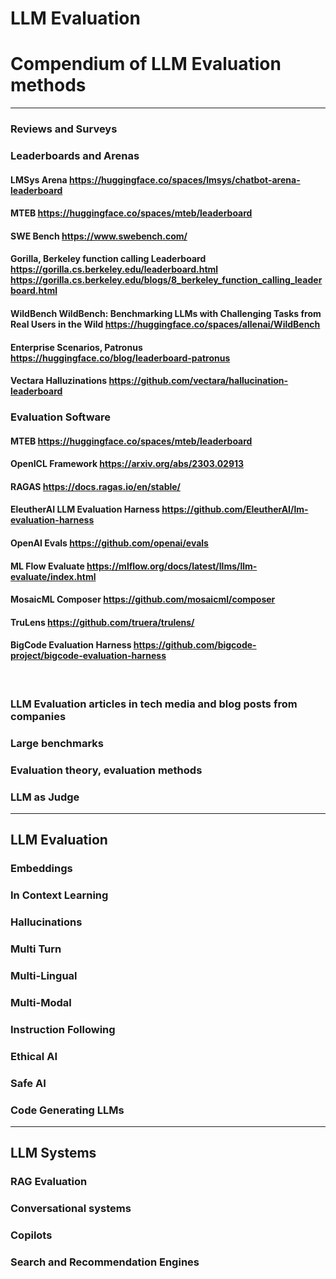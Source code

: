 # LLM Evaluation
# Compendium of LLM Evaluation methods

---
### Reviews and Surveys

### Leaderboards and Arenas
#### LMSys Arena https://huggingface.co/spaces/lmsys/chatbot-arena-leaderboard
#### MTEB https://huggingface.co/spaces/mteb/leaderboard
#### SWE Bench https://www.swebench.com/
#### Gorilla, Berkeley function calling Leaderboard https://gorilla.cs.berkeley.edu/leaderboard.html https://gorilla.cs.berkeley.edu/blogs/8_berkeley_function_calling_leaderboard.html
#### WildBench WildBench: Benchmarking LLMs with Challenging Tasks from Real Users in the Wild https://huggingface.co/spaces/allenai/WildBench
#### Enterprise Scenarios, Patronus https://huggingface.co/blog/leaderboard-patronus
#### Vectara Halluzinations https://github.com/vectara/hallucination-leaderboard

### Evaluation Software
#### MTEB https://huggingface.co/spaces/mteb/leaderboard
#### OpenICL Framework https://arxiv.org/abs/2303.02913
#### RAGAS https://docs.ragas.io/en/stable/
#### EleutherAI LLM Evaluation Harness https://github.com/EleutherAI/lm-evaluation-harness
#### OpenAI Evals https://github.com/openai/evals
#### ML Flow Evaluate https://mlflow.org/docs/latest/llms/llm-evaluate/index.html
#### MosaicML Composer https://github.com/mosaicml/composer
#### TruLens https://github.com/truera/trulens/
#### BigCode Evaluation Harness https://github.com/bigcode-project/bigcode-evaluation-harness
﻿
### LLM Evaluation articles in tech media and blog posts from companies

### Large benchmarks

### Evaluation theory, evaluation methods
### LLM as Judge
---
## LLM Evaluation
### Embeddings
### In Context Learning
### Hallucinations
### Multi Turn
### Multi-Lingual
### Multi-Modal
### Instruction Following
### Ethical AI
### Safe AI
### Code Generating LLMs


---

## LLM Systems
### RAG Evaluation
### Conversational systems
### Copilots
### Search and Recommendation Engines


